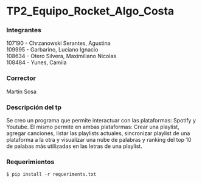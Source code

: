 # TP2_Equipo_Rocket_Algo_Costa
### Integrantes
107190 - Chrzanowski Serantes, Agustina  
109995 - Garbarino, Luciano Ignacio  
108634 - Otero Silvera, Maximiliano Nicolas  
108484 - Yunes, Camila  
### Corrector
Martin Sosa
### Descripción del tp
Se creo un programa que permite interactuar con las plataformas: Spotify y Youtube.
El mismo permite en ambas plataformas: Crear una playlist, agregar canciones, listar las playlists actuales, sincronizar playlist de una plataforma a la otra y visualizar una nube de palabras y ranking del top 10 de palabas más utilizadas en las letras de una playlist.
### Requerimientos
`$ pip install -r requeriments.txt`
